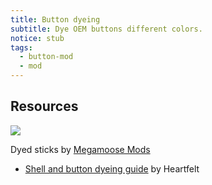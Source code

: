 ```yaml
---
title: Button dyeing
subtitle: Dye OEM buttons different colors.
notice: stub
tags:
  - button-mod
  - mod
---
```


## Resources

<aside>
  <a href="/static/compendium/dyed-sticks.jpg">
    <img src="/static/compendium/dyed-sticks-thumb.jpg">
  </a>
  <p>Dyed sticks by <a href="https://dol-003.info/modders/megamoose-mods">Megamoose Mods</a></p>
</aside>

- [Shell and button dyeing guide](https://docs.google.com/document/d/1vLaHPhMj83HL8de6UA13DazW20tc9pKwSPCpqA2xKN0) by Heartfelt
